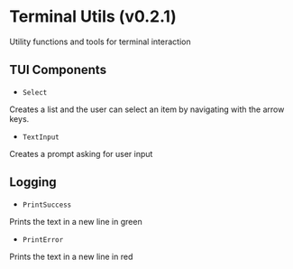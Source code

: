 # Terminal Utils (v0.2.1)
Utility functions and tools for terminal interaction

## TUI Components
- `Select`

Creates a list and the user can select an item by navigating with the arrow keys.

- `TextInput`

Creates a prompt asking for user input


## Logging

- `PrintSuccess`

Prints the text in a new line in green

- `PrintError`

Prints the text in a new line in red